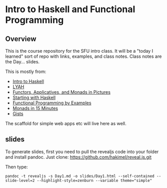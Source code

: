 Intro to Haskell and Functional Programming
===

Overview
---

This is the course repository for the SFU intro class.  It will be a "today I learned" sort of repo with links, examples, and class notes.  Class notes are the Day... slides.

This is mostly from:

-   [Intro to Haskell](http://shuklan.com/haskell/)
-   [LYAH](http://learnyouahaskell.com/)
-   [Functors, Applicatives, and Monads in Pictures](http://adit.io/posts/2013-04-17-functors,_applicatives,_and_monads_in_pictures.html)
-   [Starting with Haskell](https://www.fpcomplete.com/school/starting-with-haskell)
-   [Functional Programming by Examples](https://github.com/caiorss/Functional-Programming)
-   [Monads in 15 Minutes](http://www.randomhacks.net/2007/03/12/monads-in-15-minutes/)
-   [Gists](https://github.com/kqr/gists)

The scaffold for simple web apps etc will live here as well.

slides
---

To generate slides, first you need to pull the revealjs code into your folder and install pandoc.  Just clone: https://github.com/hakimel/reveal.js.git

Then type:

    pandoc -t revealjs -s Day1.md -o slides/Day1.html --self-contained --slide-level=2 --highlight-style=zenburn --variable theme="simple"
